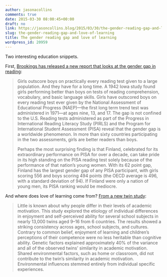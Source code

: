 ```yaml
---
author: jasonacollins
comments: true
date: 2015-03-30 08:00:45+00:00
draft: no
link: https://jasoncollins.blog/2015/03/30/the-gender-reading-gap-and-love-of-learning/
slug: the-gender-reading-gap-and-love-of-learning
title: The gender reading gap and love of learning
wordpress_id: 20959
---
```


Two interesting education snippets.

First, [Brookings has released a new report that looks at the gender gap in reading](http://www.brookings.edu/research/reports/2015/03/24-brown-center-report-loveless?cid=00900015020089101US0001-03281):


<blockquote>Girls outscore boys on practically every reading test given to a large population. And they have for a long time. A 1942 Iowa study found girls performing better than boys on tests of reading comprehension, vocabulary, and basic language skills. Girls have outscored boys on every reading test ever given by the National Assessment of Educational Progress (NAEP)—the first long term trend test was administered in 1971—at ages nine, 13, and 17. The gap is not confined to the U.S. Reading tests administered as part of the Progress in International Reading Literacy Study (PIRLS) and the Program for International Student Assessment (PISA) reveal that the gender gap is a worldwide phenomenon. In more than sixty countries participating in the two assessments, girls are better readers than boys.

Perhaps the most surprising finding is that Finland, celebrated for its extraordinary performance on PISA for over a decade, can take pride in its high standing on the PISA reading test solely because of the performance of that nation’s young women. With its 62 point gap, Finland has the largest gender gap of any PISA participant, with girls scoring 556 and boys scoring 494 points (the OECD average is 496, with a standard deviation of 94). If Finland were only a nation of young men, its PISA ranking would be mediocre.</blockquote>


And where does love of learning come from? [From a new twin study](http://www.sciencedirect.com/science/article/pii/S0191886915000987):


<blockquote>Little is known about why people differ in their levels of academic motivation. This study explored the etiology of individual differences in enjoyment and self-perceived ability for several school subjects in nearly 13,000 twins aged 9–16 from 6 countries. The results showed a striking consistency across ages, school subjects, and cultures. Contrary to common belief, enjoyment of learning and children’s perceptions of their competence were no less heritable than cognitive ability. Genetic factors explained approximately 40% of the variance and all of the observed twins’ similarity in academic motivation. Shared environmental factors, such as home or classroom, did not contribute to the twin’s similarity in academic motivation. Environmental influences stemmed entirely from individual specific experiences.</blockquote>
